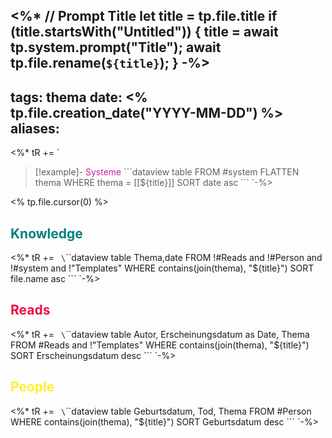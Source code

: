<%*
// Prompt Title
let title = tp.file.title
if (title.startsWith("Untitled")) {
	title = await tp.system.prompt("Title");
	await tp.file.rename(`${title}`);
} 
-%>
---
tags: thema
date: <% tp.file.creation_date("YYYY-MM-DD") %>
aliases: 
---
<%* tR += `
>[!example]-  <font color="cc2299">Systeme</font>
> \`\`\`dataview
> table
> FROM #system
> FLATTEN thema
> WHERE thema = [[${title}]]
> SORT date asc
> \`\`\`
`-%>

<% tp.file.cursor(0) %>

## <font color="teal">Knowledge</font>
<%* tR += `
\`\`\`dataview
table Thema,date
FROM !#Reads and !#Person and !#system and !"Templates"
WHERE contains(join(thema), "${title}")
SORT file.name asc
\`\`\`
`-%>

## <font color="#ee1144">Reads</font>
<%* tR += `
\`\`\`dataview
table Autor, Erscheinungsdatum as Date, Thema
FROM #Reads and !"Templates"
WHERE contains(join(thema), "${title}")
SORT Erscheinungsdatum desc
\`\`\`
`-%>

## <font color="#ffee33">People</font>
<%* tR += `
\`\`\`dataview
table Geburtsdatum, Tod, Thema
FROM #Person
WHERE contains(join(thema), "${title}")
SORT Geburtsdatum desc
\`\`\`
`-%>